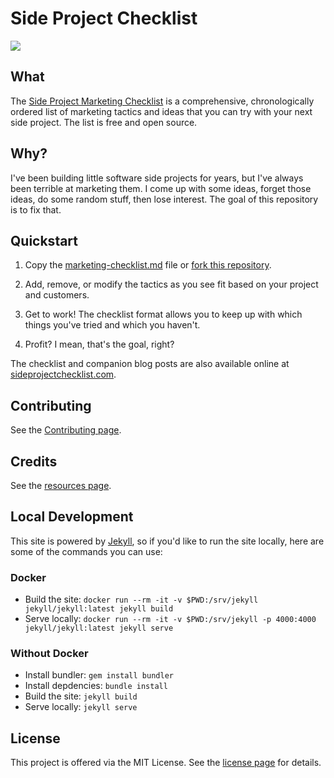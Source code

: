 # Side Project Checklist

[![](https://i.imgur.com/uZJHDXL.jpg)](https://www.sideprojectchecklist.com/)


## What

The [Side Project Marketing Checklist](https://www.sideprojectchecklist.com/) is a comprehensive, chronologically ordered list of marketing tactics and ideas that you can try with your next side project. The list is free and open source.


## Why?

I've been building little software side projects for years, but I've always been terrible at marketing them. I come up with some ideas, forget those ideas, do some random stuff, then lose interest. The goal of this repository is to fix that.


## Quickstart

1. Copy the [marketing-checklist.md](marketing-checklist.md) file or [fork this repository](https://github.com/karllhughes/side-project-marketing).

2. Add, remove, or modify the tactics as you see fit based on your project and customers.

3. Get to work! The checklist format allows you to keep up with which things you've tried and which you haven't.

4. Profit? I mean, that's the goal, right?

The checklist and companion blog posts are also available online at [sideprojectchecklist.com](https://www.sideprojectchecklist.com/).


## Contributing

See the [Contributing page](https://www.sideprojectchecklist.com/contributing/).


## Credits

See the [resources page](https://www.sideprojectchecklist.com/resources/).


## Local Development

This site is powered by [Jekyll](https://jekyllrb.com/), so if you'd like to run the site locally, here are some of the commands you can use:

### Docker
- Build the site: `docker run --rm -it -v $PWD:/srv/jekyll jekyll/jekyll:latest jekyll build`
- Serve locally: `docker run --rm -it -v $PWD:/srv/jekyll -p 4000:4000 jekyll/jekyll:latest jekyll serve`

### Without Docker
- Install bundler: `gem install bundler`
- Install depdencies: `bundle install`
- Build the site: `jekyll build`
- Serve locally: `jekyll serve`


## License

This project is offered via the MIT License. See the [license page](https://www.sideprojectchecklist.com/license/) for details.
